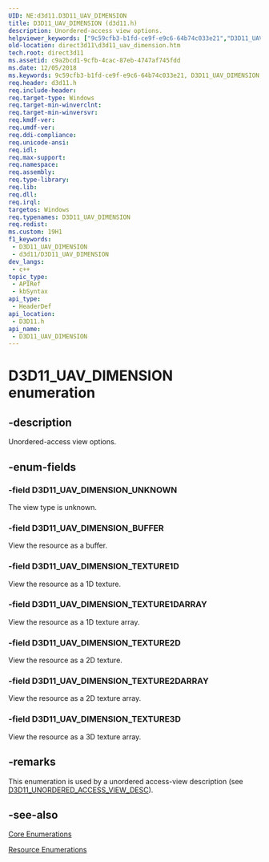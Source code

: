 ```yaml
---
UID: NE:d3d11.D3D11_UAV_DIMENSION
title: D3D11_UAV_DIMENSION (d3d11.h)
description: Unordered-access view options.
helpviewer_keywords: ["9c59cfb3-b1fd-ce9f-e9c6-64b74c033e21","D3D11_UAV_DIMENSION","D3D11_UAV_DIMENSION enumeration [Direct3D 11]","D3D11_UAV_DIMENSION_BUFFER","D3D11_UAV_DIMENSION_TEXTURE1D","D3D11_UAV_DIMENSION_TEXTURE1DARRAY","D3D11_UAV_DIMENSION_TEXTURE2D","D3D11_UAV_DIMENSION_TEXTURE2DARRAY","D3D11_UAV_DIMENSION_TEXTURE3D","D3D11_UAV_DIMENSION_UNKNOWN","d3d11/D3D11_UAV_DIMENSION","d3d11/D3D11_UAV_DIMENSION_BUFFER","d3d11/D3D11_UAV_DIMENSION_TEXTURE1D","d3d11/D3D11_UAV_DIMENSION_TEXTURE1DARRAY","d3d11/D3D11_UAV_DIMENSION_TEXTURE2D","d3d11/D3D11_UAV_DIMENSION_TEXTURE2DARRAY","d3d11/D3D11_UAV_DIMENSION_TEXTURE3D","d3d11/D3D11_UAV_DIMENSION_UNKNOWN","direct3d11.d3d11_uav_dimension"]
old-location: direct3d11\d3d11_uav_dimension.htm
tech.root: direct3d11
ms.assetid: c9a2bcd1-9cfb-4cac-87eb-4747af745fdd
ms.date: 12/05/2018
ms.keywords: 9c59cfb3-b1fd-ce9f-e9c6-64b74c033e21, D3D11_UAV_DIMENSION, D3D11_UAV_DIMENSION enumeration [Direct3D 11], D3D11_UAV_DIMENSION_BUFFER, D3D11_UAV_DIMENSION_TEXTURE1D, D3D11_UAV_DIMENSION_TEXTURE1DARRAY, D3D11_UAV_DIMENSION_TEXTURE2D, D3D11_UAV_DIMENSION_TEXTURE2DARRAY, D3D11_UAV_DIMENSION_TEXTURE3D, D3D11_UAV_DIMENSION_UNKNOWN, d3d11/D3D11_UAV_DIMENSION, d3d11/D3D11_UAV_DIMENSION_BUFFER, d3d11/D3D11_UAV_DIMENSION_TEXTURE1D, d3d11/D3D11_UAV_DIMENSION_TEXTURE1DARRAY, d3d11/D3D11_UAV_DIMENSION_TEXTURE2D, d3d11/D3D11_UAV_DIMENSION_TEXTURE2DARRAY, d3d11/D3D11_UAV_DIMENSION_TEXTURE3D, d3d11/D3D11_UAV_DIMENSION_UNKNOWN, direct3d11.d3d11_uav_dimension
req.header: d3d11.h
req.include-header: 
req.target-type: Windows
req.target-min-winverclnt: 
req.target-min-winversvr: 
req.kmdf-ver: 
req.umdf-ver: 
req.ddi-compliance: 
req.unicode-ansi: 
req.idl: 
req.max-support: 
req.namespace: 
req.assembly: 
req.type-library: 
req.lib: 
req.dll: 
req.irql: 
targetos: Windows
req.typenames: D3D11_UAV_DIMENSION
req.redist: 
ms.custom: 19H1
f1_keywords:
 - D3D11_UAV_DIMENSION
 - d3d11/D3D11_UAV_DIMENSION
dev_langs:
 - c++
topic_type:
 - APIRef
 - kbSyntax
api_type:
 - HeaderDef
api_location:
 - D3D11.h
api_name:
 - D3D11_UAV_DIMENSION
---
```


# D3D11_UAV_DIMENSION enumeration


## -description

Unordered-access view options.

## -enum-fields

### -field D3D11_UAV_DIMENSION_UNKNOWN

The view type is unknown.

### -field D3D11_UAV_DIMENSION_BUFFER

View the resource as a buffer.

### -field D3D11_UAV_DIMENSION_TEXTURE1D

View the resource as a 1D texture.

### -field D3D11_UAV_DIMENSION_TEXTURE1DARRAY

View the resource as a 1D texture array.

### -field D3D11_UAV_DIMENSION_TEXTURE2D

View the resource as a 2D texture.

### -field D3D11_UAV_DIMENSION_TEXTURE2DARRAY

View the resource as a 2D texture array.

### -field D3D11_UAV_DIMENSION_TEXTURE3D

View the resource as a 3D texture array.

## -remarks

This enumeration is used by a unordered access-view description (see <a href="/windows/desktop/api/d3d11/ns-d3d11-d3d11_unordered_access_view_desc">D3D11_UNORDERED_ACCESS_VIEW_DESC</a>).

## -see-also

<a href="/windows/desktop/direct3d11/d3d11-graphics-reference-d3d11-core-enums">Core Enumerations</a>



<a href="/windows/desktop/direct3d11/d3d11-graphics-reference-resource-enums">Resource Enumerations</a>